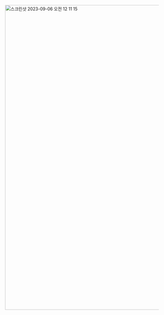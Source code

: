 <img width="1000" alt="스크린샷 2023-09-06 오전 12 11 15" src="https://github.com/oguuk/UpCoin/assets/75964073/0feaf320-916f-4698-9b14-1025d7148f81">
